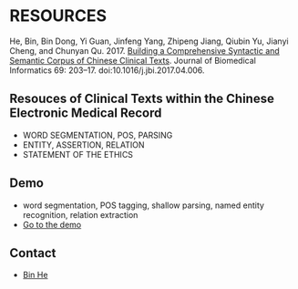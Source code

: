 # RESOURCES


He, Bin, Bin Dong, Yi Guan, Jinfeng Yang, Zhipeng Jiang, Qiubin Yu, Jianyi Cheng, and Chunyan Qu. 2017. [Building a Comprehensive Syntactic and Semantic Corpus of Chinese Clinical Texts](paper.pdf). Journal of Biomedical Informatics 69: 203–17. doi:10.1016/j.jbi.2017.04.006.


## Resouces of Clinical Texts within the Chinese Electronic Medical Record ##

- WORD SEGMENTATION, POS, PARSING
- ENTITY, ASSERTION, RELATION
- STATEMENT OF THE ETHICS

## Demo ##
- word segmentation, POS tagging, shallow parsing, named entity recognition, relation extraction
- [Go to the demo](http://47.100.64.126:8018/cemr/) 

## Contact ##
- [Bin He](https://binherunning.github.io/)
